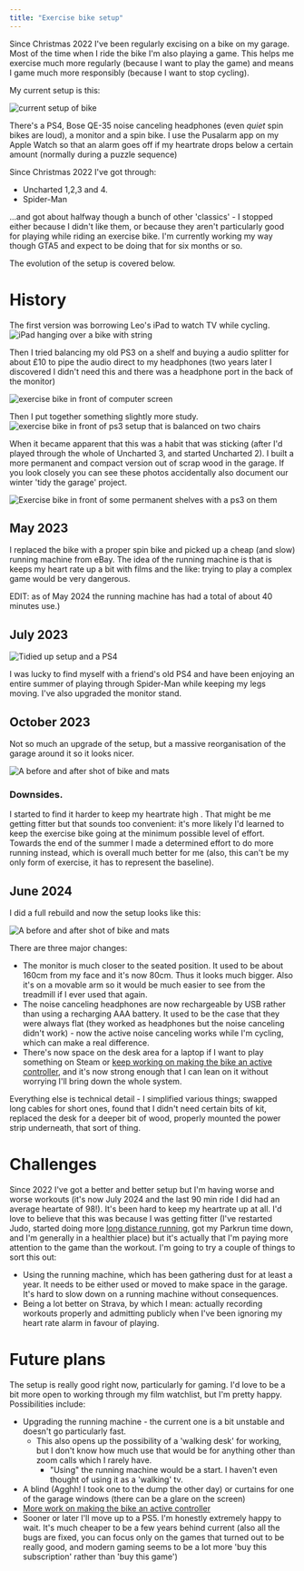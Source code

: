 ```yaml
---
title: "Exercise bike setup" 
--- 
```


Since Christmas 2022 I've been regularly excising on a bike on my garage.  Most of the time when I ride the bike I'm also playing a game.  This helps me exercise much more regularly (because I want to play the game) and means I game much more responsibly (because I want to stop cycling).

My current setup is this: 

![current setup of bike](/assets/images/bike7.png)
 
There's a PS4, Bose QE-35 noise canceling headphones (even _quiet_ spin bikes are loud), a monitor and a spin bike.  I use the Pusalarm app on my Apple Watch so that an alarm goes off if my heartrate drops below a certain amount (normally during a puzzle sequence) 

Since Christmas 2022 I've got through: 

* Uncharted 1,2,3 and 4. 
* Spider-Man 

...and got about halfway though a bunch of other 'classics' - I stopped either because I didn't like them, or because they aren't particularly good for playing while riding an exercise bike.  I'm currently working my way though GTA5 and expect to be doing that for six months or so. 


The evolution of the setup is covered below. 

# History 
The first version was borrowing Leo's iPad to watch TV while cycling. 
![iPad hanging over a bike with string](/assets/images/bike1.png) 

Then I tried balancing my old PS3 on a shelf and buying a audio splitter for about £10 to pipe the audio direct to my headphones (two years later I discovered I didn't need this and there was a headphone port in the back of the monitor) 

![exercise bike in front of computer screen](/assets/images/bike2.png) 

Then I put together something slightly more study. 
![exercise bike in front of ps3 setup that is balanced on two chairs](/assets/images/bike3.png) 

When it became apparent that this was a habit that was sticking (after I'd played through the whole of Uncharted 3, and started Uncharted 2). I built a more permanent and compact version out of scrap wood in the garage.  If you look closely you can see these photos accidentally also document our winter 'tidy the garage' project. 

![Exercise bike in front of some permanent shelves with a ps3 on them](/assets/images/bike4.png) 


## May 2023 

I replaced the bike with a proper spin bike and picked up a cheap (and slow) running machine from eBay.  The idea of the running machine is that is keeps my heart rate up a bit with films and the like: trying to play a complex game would be very dangerous.   

EDIT: as of May 2024 the running machine has had a total of about 40 minutes use.)


##  July 2023

![Tidied up setup and a PS4](/assets/images/ps4.png)

I was lucky to find myself with a friend's old PS4 and have been enjoying an entire summer of playing through Spider-Man while keeping my legs moving.  I've also upgraded the monitor stand. 

## October 2023 
Not so much an upgrade of the setup, but a massive reorganisation of the garage around it so it looks nicer. 

![A before and after shot of bike and mats](/assets/images/sidebyside.png)


###  Downsides. 
I started to find it harder to keep my heartrate high . That might be me getting fitter but that sounds too convenient: it's more likely I'd learned to keep the exercise bike going at the minimum possible level of effort.   Towards the end of the summer I made a determined effort to do more running instead, which is overall much better for me (also, this can't be my only form of exercise, it has to represent the baseline). 

## June 2024 

I did a full rebuild and now the setup looks like this: 

![A before and after shot of bike and mats](/assets/images/bike5.png)

There are three major changes: 

* The monitor is much closer to the seated position. It used to be about 160cm from my face and it's now 80cm.   Thus it looks much bigger. Also it's on a movable arm so it would be much easier to see from the treadmill if I ever used that again. 
* The noise canceling headphones are now rechargeable by USB rather than using a recharging AAA battery. It used to be the case that they were always flat (they worked as headphones but the noise canceling didn't work) - now the active noise canceling works while I'm cycling, which can make a real difference.  
* There's now space on the desk area for a laptop if I want to play something on Steam or [keep working on making the bike an active controller](https://joereddington.com/video/2024/06/10/bike.html), and it's now strong enough that I can lean on it without worrying I'll bring down the whole system. 

Everything else is technical detail - I simplified various things; swapped long cables for short ones, found that I didn't need certain bits of kit, replaced the desk for a deeper bit of wood, properly mounted the power strip underneath, that sort of thing. 


# Challenges 
Since 2022 I've got a better and better setup but I'm having worse and worse workouts (it's now July 2024 and the last 90 min ride I did had an average heartate of 98!).   It's been hard to keep my heartrate up at all.  I'd love to believe that this was because I was getting fitter (I've restarted Judo, started doing more [long distance running](https://joereddington.com/2024/03/12/half-marathon.html), got my Parkrun time down, and I'm generally in a healthier place) but it's actually that I'm paying more attention to the game than the workout. I'm going to try a couple of things to sort this out: 
* Using the running machine, which has been gathering dust for at least a year. It needs to be either used or moved to make space in the garage. It's hard to slow down on a running machine without consequences.   
* Being a lot better on Strava, by which I mean: actually recording workouts properly and admitting publicly when I've been ignoring my heart rate alarm in favour of playing. 

# Future plans 
The setup is really good right now, particularly for gaming. I'd love to be a bit more open to working through my film watchlist, but I'm pretty happy. Possibilities include:  
* Upgrading the running machine - the current one is a bit unstable and doesn't go particularly fast. 
  * This also opens up the possibility of a 'walking desk' for working, but I don't know how much use that would be for anything other than zoom calls which I rarely have. 
    * "Using" the running machine would be a start. I haven't even thought of using it as a 'walking' tv. 
* A blind (Agghh! I took one to the dump the other day) or curtains for one of the garage windows (there can be a glare on the screen) 
* [More work on making the bike an active controller](https://joereddington.com/video/2024/06/10/bike.html) 
* Sooner or later I'll move up to a PS5. I'm honestly extremely happy to wait. It's much cheaper to be a few years behind current (also all the bugs are fixed, you can focus only on the games that turned out to be really good, and modern gaming seems to be a lot more 'buy this subscription' rather than 'buy this game') 



